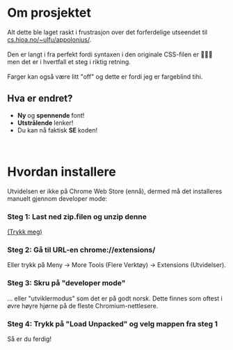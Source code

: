 # Om prosjektet

Alt dette ble laget raskt i frustrasjon over det forferdelige utseendet til [cs.hioa.no/~ulfu/appolonius/](https://cs.hioa.no/~ulfu/appolonius/). 
<br>
<br>
Den er langt i fra perfekt fordi syntaxen i den originale CSS-filen er 👺👺👺 men det er i hvertfall et steg i riktig retning. 
<br>
<br>
Farger kan også være litt "off" og dette er fordi jeg er fargeblind tihi.
<br>
## Hva er endret?
<ul>
<li> <b> Ny </b> og <b> spennende </b> font! </li>
<li> <b>Utstrålende </b> lenker! </li> 
<li> Du kan nå faktisk <b> SE </b> koden!

</ul>
<br>

# Hvordan installere

Utvidelsen er ikke på Chrome Web Store (ennå), dermed må det installeres manuelt gjennom developer mode:

### Steg 1: Last ned zip.filen og unzip denne

[(Trykk meg)](https://github.com/JonasKarlsen/BedreAlgdat/blob/main/BedreAlgdat.zip)

### Steg 2: Gå til URL-en chrome://extensions/ 
Eller trykk på Meny -> More Tools (Flere Verktøy) -> Extensions (Utvidelser).

### Steg 3: Skru på "developer mode"
... eller "utviklermodus" som det er på godt norsk. Dette finnes som oftest i øvre høyre hjørne på de fleste Chromium-nettlesere.

### Steg 4: Trykk på "Load Unpacked" og velg mappen fra steg 1

Så er du ferdig!
